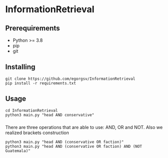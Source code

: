 # InformationRetrieval

## Prerequirements
* Python >= 3.8
* pip
* git

## Installing
```shell
git clone https://github.com/egorgsv/InformationRetrieval
pip install -r requirements.txt
```

## Usage
```shell
cd InformationRetrieval
python3 main.py "head AND conservative"
```
###
There are three operations that are able to use: AND, OR and NOT.
Also we realized brackets construction
```shell
python3 main.py "head AND (conservative OR faction)"
python3 main.py "head AND (conservative OR faction) AND (NOT Guatemala)"
```
